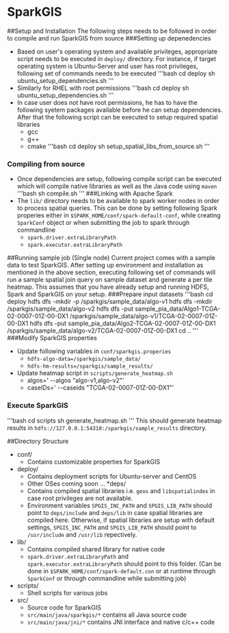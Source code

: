 # SparkGIS

##Setup and Installation
The following steps needs to be followed in order to compile and run SparkGIS from source
###Setting up depenedencies
* Based on user's operating system and available privileges, appropriate script needs to be executed in `deploy/` directory. For instance, if target operating system is Ubuntu-Server and user has root privileges, following set of commands needs to be executed
'''bash
cd deploy
sh ubuntu_setup_dependencies.sh
'''
* Similarly for RHEL with root permissions
'''bash
cd deploy
sh ubuntu_setup_dependencies.sh
'''
* In case user does not have root permissions, he has to have the following syetem packages available before he can setup dependencies. After that the following script can be executed to setup required spatial libraries 
  * gcc
  * g++
  * cmake
'''bash
cd deploy
sh setup_spatial_libs_from_source.sh
'''
### Compiling from source
* Once dependencies are setup, following compile script can be executed which will compile native libraries as well as the Java code using `maven`
'''bash
sh compile.sh
'''
###Linking with Apache Spark
* The `lib/` directory needs to be available to spark worker nodes in order to process spatial queries. This can be done by setting following Spark properies either in `$SPARK_HOME/conf/spark-default-conf`, while creating `SparkConf` object or when submitting the job to spark through commandline
  * `spark.driver.extraLibraryPath`
  * `spark.executor.extraLibraryPath`

##Running sample job (Single node)
Current project comes with a sample data to test SparkGIS. After setting up environment and installation as mentioned in the above section, executing following set of commands will run a sample spatial join query on sample dataset and generate a per tile heatmap. This assumes that you have already setup and running HDFS, Spark and SparkGIS on your setup.
###Prepare input datasets
'''bash
cd deploy
hdfs dfs -mkdir -p /sparkgis/sample_data/algo-v1
hdfs dfs -mkdir /sparkgis/sample_data/algo-v2
hdfs dfs -put sample_pia_data/Algo1-TCGA-02-0007-01Z-00-DX1 /sparkgis/sample_data/algo-v1/TCGA-02-0007-01Z-00-DX1
hdfs dfs -put sample_pia_data/Algo2-TCGA-02-0007-01Z-00-DX1 /sparkgis/sample_data/algo-v2/TCGA-02-0007-01Z-00-DX1
cd ..
'''
###Modify SparkGIS properties
* Update following variables in `conf/sparkgis.properies`
  * `hdfs-algo-data=/sparkgis/sample_data/` 
  * `hdfs-hm-results=/sparkgis/sample_results/`
* Update heatmap script in `scripts/generate_heatmap.sh`
  * algos=' --algos "algo-v1,algo-v2"'
  * caseIDs=' --caseids "TCGA-02-0007-01Z-00-DX1"'

### Execute SparkGIS
'''bash
cd scripts
sh generate_heatmap.sh
'''
This should generate heatmap results in `hdfs://127.0.0.1:54310:/sparkgis/sample_results` directory.

##Directory Structure
* conf/
  * Contains customizable properties for SparkGIS
* deploy/
  * Contains deployment scripts for Ubuntu-server and CentOS
  * Other OSes coming soon ...
*deps/
  * Contains compiled spatial libraries i.e. `geos` and `libspatialindex` in case root privileges are not available. 
  * Environment variables `SPGIS_INC_PATH` and `SPGIS_LIB_PATH` should point to `deps/include` and `deps/lib` in case spatial libraries are compiled here. Otherwise, if spatial libraries are setup with default settings, `SPGIS_INC_PATH` and `SPGIS_LIB_PATH` should point to `/usr/include` and `/usr/lib` repectively.
* lib/
  * Contains compiled shared library for native code 
  * `spark.driver.extraLibraryPath` and `spark.executor.extraLibraryPath` should point to this folder. (Can be done in `$SPARK_HOME/conf/spark-default.con` or at runtime through `SparkConf` or through commandline while submitting job)
* scripts/
  * Shell scripts for various jobs
* src/
  * Source code for SparkGIS
  * `src/main/java/sparkgis/*` contains all Java source code
  * `src/main/java/jni/*` contains JNI interface and native c/c++ code
